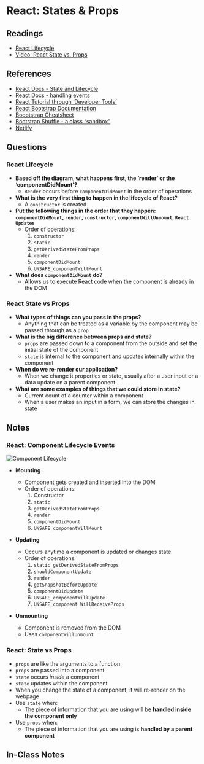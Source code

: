# React: States & Props

## Readings

* [React Lifecycle](https://medium.com/@joshuablankenshipnola/react-component-lifecycle-events-cb77e670a093)
* [Video: React State vs. Props](https://www.youtube.com/watch?v=IYvD9oBCuJI)

## References

* [React Docs - State and Lifecycle](https://reactjs.org/docs/state-and-lifecycle.html)
* [React Docs - handling events](https://reactjs.org/docs/handling-events.html)
* [React Tutorial through ‘Developer Tools’](https://reactjs.org/tutorial/tutorial.html)
* [React Bootstrap Documentation](https://react-bootstrap.github.io/)
* [Boootstrap Cheatsheet](https://getbootstrap.com/docs/5.0/examples/cheatsheet/)
* [Bootstrap Shuffle - a class “sandbox”](https://bootstrapshuffle.com/classes)
* [Netlify](https://www.netlify.com/)

## Questions

### React Lifecycle

* **Based off the diagram, what happens first, the ‘render’ or the ‘componentDidMount’?**
  * `Render` occurs before `componentDidMount` in the order of operations
* **What is the very first thing to happen in the lifecycle of React?**
  * A `constructor` is created
* **Put the following things in the order that they happen: `componentDidMount`, `render`, `constructor`, `componentWillUnmount`, `React Updates`**
  * Order of operations:
    1. `constructor`
    2. `static`
    3. `getDerivedStateFromProps`
    4. `render`
    5. `componentDidMount`
    6. `UNSAFE_componentWillMount`
* **What does `componentDidMount` do?**
  * Allows us to execute React code when the component is already in the DOM

### React State vs Props

* **What types of things can you pass in the props?**
  * Anything that can be treated as a variable by the component may be passed through as a `prop`
* **What is the big difference between props and state?**
  * `props` are passed down to a component from the outside and set the initial state of the component
  * `state` is internal to the component and updates internally within the component
* **When do we re-render our application?**
  * When we change it properties or state, usually after a user input or a data update on a parent component
* **What are some examples of things that we could store in state?**
  * Current count of a counter within a component
  * When a user makes an input in a form, we can store the changes in state

## Notes

### React: Component Lifecycle Events

![Component Lifecycle](https://miro.medium.com/max/720/0*0saPKFiTUk6W3FYp)

* **Mounting**
  * Component gets created and inserted into the DOM
  * Order of operations:
    1. Constructor
    2. `static`
    3. `getDerivedStateFromProps`
    4. `render`
    5. `componentDidMount`
    6. `UNSAFE_componentWillMount`
* **Updating**
  * Occurs anytime a component is updated or changes state
  * Order of operations:
    1. `static getDerivedStateFromProps`
    2. `shouldComponentUpdate`
    3. `render`
    4. `getSnapshotBeforeUpdate`
    5. `componentDidUpdate`
    6. `UNSAFE_componentWillUpdate`
    7. `UNSAFE_component WillReceiveProps`

* **Unmounting**
  * Component is removed from the DOM
  * Uses `componentWillUnmount`

### React: State vs Props

* `props` are like the arguments to a function
* `props` are passed into a component
* `state` occurs *inside* a component
* `state` updates within the component
* When you change the state of a component, it will re-render on the webpage
* Use `state` when:
  * The piece of information that you are using will be **handled inside the component only**
* Use `props` when:
  * The piece of information that you are using is **handled by a parent component**

## In-Class Notes
